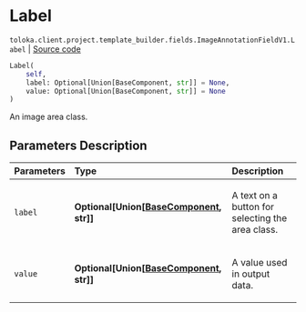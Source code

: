 # Label
`toloka.client.project.template_builder.fields.ImageAnnotationFieldV1.Label` | [Source code](https://github.com/Toloka/toloka-kit/blob/v1.2.3/src/client/project/template_builder/fields.py#L271)

```python
Label(
    self,
    label: Optional[Union[BaseComponent, str]] = None,
    value: Optional[Union[BaseComponent, str]] = None
)
```

An image area class.

## Parameters Description

| Parameters | Type | Description |
| :----------| :----| :-----------|
`label`|**Optional\[Union\[[BaseComponent](toloka.client.project.template_builder.base.BaseComponent.md), str\]\]**|<p>A text on a button for selecting the area class.</p>
`value`|**Optional\[Union\[[BaseComponent](toloka.client.project.template_builder.base.BaseComponent.md), str\]\]**|<p>A value used in output data.</p>
